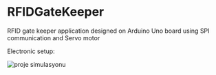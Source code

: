 # RFIDGateKeeper
RFID gate keeper application designed on Arduino Uno board using SPI communication and Servo motor

Electronic setup:

![proje simulasyonu](https://user-images.githubusercontent.com/16199169/148817430-4f7b7a54-1c89-436d-889a-7470f92bbfea.PNG)
